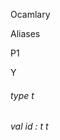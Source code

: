 Ocamlary

Aliases

P1

Y



######  type       t             



######  val       id   :    t                      t       



